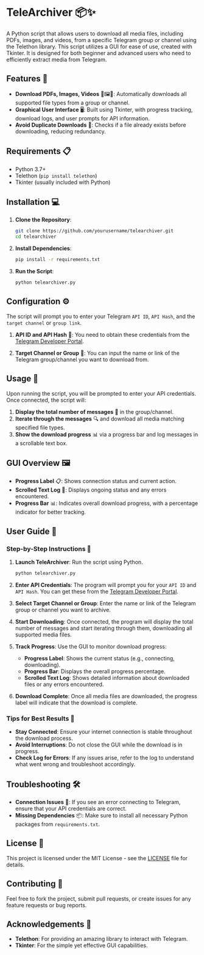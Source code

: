 # TeleArchiver 📦✨

A Python script that allows users to download all media files, including PDFs, images, and videos, from a specific Telegram group or channel using the Telethon library. This script utilizes a GUI for ease of use, created with Tkinter. It is designed for both beginner and advanced users who need to efficiently extract media from Telegram.

## Features 🚀

- **Download PDFs, Images, Videos** 📄🖼️🎥: Automatically downloads all supported file types from a group or channel.
- **Graphical User Interface** 🖥️: Built using Tkinter, with progress tracking, download logs, and user prompts for API information.
- **Avoid Duplicate Downloads** 🔄: Checks if a file already exists before downloading, reducing redundancy.

## Requirements 📋

- Python 3.7+
- Telethon (`pip install telethon`)
- Tkinter (usually included with Python)

## Installation 💻

1. **Clone the Repository**:
   ```bash
   git clone https://github.com/yourusername/telearchiver.git
   cd telearchiver
   ```

2. **Install Dependencies**:
   ```bash
   pip install -r requirements.txt
   ```

3. **Run the Script**:
   ```bash
   python telearchiver.py
   ```

## Configuration ⚙️

The script will prompt you to enter your Telegram `API ID`, `API Hash`, and the `target channel` or `group link`.

1. **API ID and API Hash** 🔑: You need to obtain these credentials from the [Telegram Developer Portal](https://my.telegram.org/apps).

2. **Target Channel or Group** 📢: You can input the name or link of the Telegram group/channel you want to download from.

## Usage 📂

Upon running the script, you will be prompted to enter your API credentials. Once connected, the script will:

1. **Display the total number of messages** 📨 in the group/channel.
2. **Iterate through the messages** 🔍 and download all media matching specified file types.
3. **Show the download progress** 📊 via a progress bar and log messages in a scrollable text box.

## GUI Overview 🖼️

- **Progress Label** 📋: Shows connection status and current action.
- **Scrolled Text Log** 📜: Displays ongoing status and any errors encountered.
- **Progress Bar** 📊: Indicates overall download progress, with a percentage indicator for better tracking.

## User Guide 📖

### Step-by-Step Instructions 📝

1. **Launch TeleArchiver**: Run the script using Python.
   ```bash
   python telearchiver.py
   ```

2. **Enter API Credentials**: The program will prompt you for your `API ID` and `API Hash`. You can get these from the [Telegram Developer Portal](https://my.telegram.org/apps).

3. **Select Target Channel or Group**: Enter the name or link of the Telegram group or channel you want to archive.

4. **Start Downloading**: Once connected, the program will display the total number of messages and start iterating through them, downloading all supported media files.

5. **Track Progress**: Use the GUI to monitor download progress:
   - **Progress Label**: Shows the current status (e.g., connecting, downloading).
   - **Progress Bar**: Displays the overall progress percentage.
   - **Scrolled Text Log**: Shows detailed information about downloaded files or any errors encountered.

6. **Download Complete**: Once all media files are downloaded, the progress label will indicate that the download is complete.

### Tips for Best Results 🌟

- **Stay Connected**: Ensure your internet connection is stable throughout the download process.
- **Avoid Interruptions**: Do not close the GUI while the download is in progress.
- **Check Log for Errors**: If any issues arise, refer to the log to understand what went wrong and troubleshoot accordingly.

## Troubleshooting 🛠️

- **Connection Issues** 🚫: If you see an error connecting to Telegram, ensure that your API credentials are correct.
- **Missing Dependencies** 📦: Make sure to install all necessary Python packages from `requirements.txt`.

## License 📜

This project is licensed under the MIT License - see the [LICENSE](LICENSE) file for details.

## Contributing 🤝

Feel free to fork the project, submit pull requests, or create issues for any feature requests or bug reports.

## Acknowledgements 🙏

- **Telethon**: For providing an amazing library to interact with Telegram.
- **Tkinter**: For the simple yet effective GUI capabilities.


